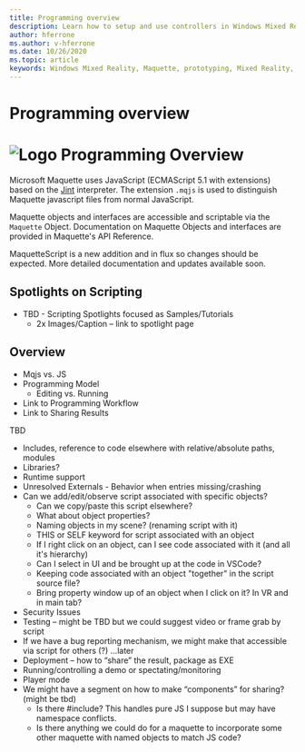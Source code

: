 ```yaml
---
title: Programming overview
description: Learn how to setup and use controllers in Windows Mixed Reality.
author: hferrone
ms.author: v-hferrone
ms.date: 10/26/2020
ms.topic: article
keywords: Windows Mixed Reality, Maquette, prototyping, Mixed Reality, Virtual Reality, VR, MR, Feedback, Feedback Hub, bugs
---
```


# Programming overview

![Logo](/doc_staging/images/MaquetteIcon.png) Programming Overview
============
Microsoft Maquette uses JavaScript (ECMAScript 5.1 with extensions) based on the [Jint](https://github.com/sebastienros/jint) interpreter. The extension `.mqjs` is used to distinguish Maquette javascript files from normal JavaScript.

Maquette objects and interfaces are accessible and scriptable via the `Maquette` Object. Documentation on Maquette Objects and interfaces are provided in Maquette's API Reference.

MaquetteScript is a new addition and in flux so changes should be expected. More detailed documentation and updates available soon.

Spotlights on Scripting
-----------------
* TBD - Scripting Spotlights focused as Samples/Tutorials
  * 2x Images/Caption – link to spotlight page

Overview
-----------------
* Mqjs vs. JS
* Programming Model
  * Editing vs. Running
* Link to Programming Workflow
* Link to Sharing Results

TBD
* Includes, reference to code elsewhere with relative/absolute paths, modules
* Libraries?
* Runtime support
* Unresolved Externals - Behavior when entries missing/crashing
* Can we add/edit/observe script associated with specific objects?
  * Can we copy/paste this script elsewhere?
  * What about object properties?
  * Naming objects in my scene? (renaming script with it)
  * THIS or SELF keyword for script associated with an object
  * If I right click on an object, can I see code associated with it (and all it's hierarchy)
  * Can I select in UI and be brought up at the code in VSCode?
  * Keeping code associated with an object "together" in the script source file?
  * Bring property window up of an object when I click on it? In VR and in main tab?
* Security Issues
* Testing – might be TBD but we could suggest video or frame grab by script
* If we have a bug reporting mechanism, we might make that accessible via script for others (?) …later
* Deployment – how to “share” the result, package as EXE
* Running/controlling a demo or spectating/monitoring
* Player mode
* We might have a segment on how to make “components” for sharing? (might  be tbd)
  * Is there #include? This handles pure JS I suppose but may have namespace conflicts.
  * Is there anything we could do for a maquette to incorporate some other maquette with named objects to match JS code?
